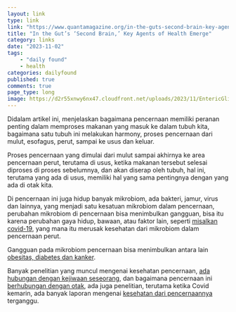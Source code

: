 ```yaml
---
layout: link
type: link
link: "https://www.quantamagazine.org/in-the-guts-second-brain-key-agents-of-health-emerge-20231121"
title: "In the Gut’s ‘Second Brain,’ Key Agents of Health Emerge"
category: links
date: "2023-11-02"
tags: 
    - "daily found"
    - health    
categories: dailyfound
published: true
comments: true
page_type: long
image: https://d2r55xnwy6nx47.cloudfront.net/uploads/2023/11/EntericGlia-By-MarissaScavuzzo-Lede-scaled.webp
---
```


Didalam artikel ini, menjelaskan bagaimana pencernaan memiliki peranan penting dalam memproses makanan yang masuk ke dalam tubuh kita, bagaimana satu tubuh ini melakukan harmony, proses pencernaan dari mulut, esofagus, perut, sampai ke usus dan keluar.

Proses pencernaan yang dimulai dari mulut sampai akhirnya ke area pencernaan perut, terutama di usus, ketika makanan tersebut selesai diproses di proses sebelumnya, dan akan diserap oleh tubuh, hal ini, terutama yang ada di usus, memiliki hal yang sama pentingnya dengan yang ada di otak kita.

Di pencernaan ini juga hidup banyak mikrobiom, ada bakteri, jamur, virus dan lainnya, yang menjadi satu kesatuan mikrobiom dalam pencernaan, perubahan mikrobiom di pencernaan bisa menimbulkan gangguan, bisa itu karena perubahan gaya hidup, bawaan, atau faktor lain, seperti [misalkan covid-19](https://www.nih.gov/news-events/nih-research-matters/covid-19-disrupts-gut-microbiome), yang mana itu merusak kesehatan dari mikrobiom dalam pencernaan perut.

Gangguan pada mikrobiom pencernaan bisa menimbulkan antara lain [obesitas, diabetes dan kanker](https://www.nih.gov/news-events/nih-research-matters/gut-microbes-affect-harmful-compound-red-meat).

Banyak penelitian yang muncul mengenai kesehatan pencernaan, [ada hubungan dengan kejiwaan seseorang](https://www.psychologytoday.com/us/blog/night-sweats-and-delusions-grandeur/202208/5-surprising-ways-gut-health-affects-mental-health), dan bagaimana pencernaan ini [berhubungan dengan otak](https://www.health.harvard.edu/diseases-and-conditions/the-gut-brain-connection), ada juga penelitian, terutama ketika Covid kemarin, ada banyak laporan mengenai [kesehatan dari pencernaannya](https://theconversation.com/covid-and-your-gut-how-a-healthy-microbiome-can-reduce-the-severity-of-infection-and-vice-versa-195132) terganggu.